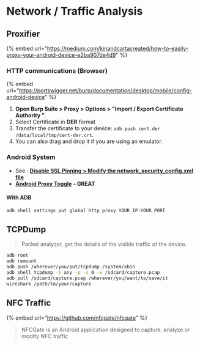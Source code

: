 # Network / Traffic Analysis

## Proxifier

{% embed url="https://medium.com/kinandcartacreated/how-to-easily-proxy-your-android-device-e2ba907de4d9" %}

### HTTP communications (Browser)

{% embed url="https://portswigger.net/burp/documentation/desktop/mobile/config-android-device" %}

1. **Open Burp Suite > Proxy > Options > "Import / Export Certificate Authority "**.
2. Select Certificate in **DER** format
3. Transfer the certificate to your device: `adb push cert.der /data/local/tmp/cert-der.crt`.
4. You can also drag and drop it if you are using an emulator.

### Android System

* See : [**Disable SSL Pinning > Modify the network\_security\_config.xml file**](disable-ssl-pinning.md#modifying-the-network\_security\_config.xml-file)
* [**Android Proxy Toggle**](https://github.com/theappbusiness/android-proxy-toggle) **- GREAT**

#### With ADB

```bash
adb shell settings put global http_proxy YOUR_IP:YOUR_PORT
```

## TCPDump

> Packet analyzer, get the details of the visible traffic of the device.

```bash
adb root
adb remount
adb push /wherever/you/put/tcpdump /system/xbin
adb shell tcpdump -i any -p -s 0 -w /sdcard/capture.pcap
adb pull /sdcard/capture.pcap /wherever/you/want/to/save/it
wireshark /path/to/your/capture
```

## NFC Traffic

{% embed url="https://github.com/nfcgate/nfcgate" %}

> NFCGate is an Android application designed to capture, analyze or modify NFC traffic
